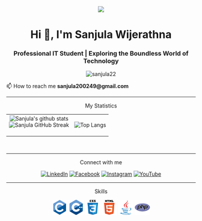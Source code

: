 <div align="center">
    <picture><img src = "https://github.com/7oSkaaa/7oSkaaa/blob/main/Images/about_me.gif?raw=true" width = 150px></picture>
</div>
<h1 align="center">Hi 👋, I'm Sanjula Wijerathna</h1>
<div align="center">
    <h3>Professional IT Student | Exploring the Boundless World of Technology</h3>
</div>
<p align="center">
    <img src="https://komarev.com/ghpvc/?username=sanjula22&label=Profile%20views&color=0e75b6&style=flat" alt="sanjula22" />
</p>

<p>📫 How to reach me <strong>sanjula200249@gmail.com</strong></p>
  
<hr>

<div align="center">
    <p align="center">My Statistics</font></p>
    <table border="0" cellspacing="20">
        <tr>
            <td align="center">
                <img src="https://github-readme-stats.vercel.app/api?username=Sanjula22&show_icons=true&theme=tokyonight" alt="Sanjula's github stats" width="500" /><br>
                <img src="https://github-readme-streak-stats.herokuapp.com/?user=Sanjula22&theme=tokyonight" alt="Sanjula GitHub Streak" width="500" /><br><br>
            </td>
            <td align="center">
                <img src="https://github-readme-stats.vercel.app/api/top-langs/?username=Sanjula22&theme=tokyonight" alt="Top Langs" width="400" />
            </td>
        </tr>
    </table>
</div>

<br>

<hr>
<p align="center">Connect with me</p>
<p align="center">
    <a href="https://linkedin.com/in/sanjula-wijerathna-9367622a4" target="_blank"><img src="https://raw.githubusercontent.com/rahuldkjain/github-profile-readme-generator/master/src/images/icons/Social/linked-in-alt.svg" alt="LinkedIn" height="40" width="40"></a>
    <a href="https://fb.com/sanjula.piyamadu" target="_blank"><img src="https://raw.githubusercontent.com/rahuldkjain/github-profile-readme-generator/master/src/images/icons/Social/facebook.svg" alt="Facebook" height="40" width="40"></a>
    <a href="https://instagram.com/sanjula_wijerathna" target="_blank"><img src="https://raw.githubusercontent.com/rahuldkjain/github-profile-readme-generator/master/src/images/icons/Social/instagram.svg" alt="Instagram" height="40" width="40"></a>
    <a href="https://youtube.com/@stylishcrew3347" target="_blank"><img src="https://raw.githubusercontent.com/rahuldkjain/github-profile-readme-generator/master/src/images/icons/Social/youtube.svg" alt="YouTube" height="40" width="40"></a>
</p>

<hr>
<p align="center">Skills</p>
<p align="center">
    <a href="https://www.cprogramming.com/" target="_blank" rel="noreferrer"><img src="https://raw.githubusercontent.com/devicons/devicon/master/icons/c/c-original.svg" alt="C" width="40" height="40"></a>
    <a href="https://www.w3schools.com/cpp/" target="_blank" rel="noreferrer"><img src="https://raw.githubusercontent.com/devicons/devicon/master/icons/cplusplus/cplusplus-original.svg" alt="C++" width="40" height="40"></a>
    <a href="https://www.w3schools.com/css/" target="_blank" rel="noreferrer"><img src="https://raw.githubusercontent.com/devicons/devicon/master/icons/css3/css3-original-wordmark.svg" alt="CSS" width="40" height="40"></a>
    <a href="https://www.w3.org/html/" target="_blank" rel="noreferrer"><img src="https://raw.githubusercontent.com/devicons/devicon/master/icons/html5/html5-original-wordmark.svg" alt="HTML5" width="40" height="40"></a>
    <a href="https://www.java.com" target="_blank" rel="noreferrer"><img src="https://raw.githubusercontent.com/devicons/devicon/master/icons/java/java-original.svg" alt="Java" width="40" height="40"></a>
    <a href="https://www.php.net" target="_blank" rel="noreferrer"><img src="https://raw.githubusercontent.com/devicons/devicon/master/icons/php/php-original.svg" alt="PHP" width="40" height="40"></a>
</p>
